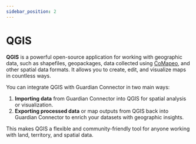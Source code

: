 ```yaml
---
sidebar_position: 2
---
```


# QGIS

**QGIS** is a powerful open-source application for working with geographic data, such as shapefiles, geopackages, data collected using [CoMapeo](/reference/connected-applications/comapeo), and other spatial data formats. It allows you to create, edit, and visualize maps in countless ways. 

You can integrate QGIS with Guardian Connector in two main ways:

1. **Importing data** from Guardian Connector into QGIS for spatial analysis or visualization.
2. **Exporting processed data** or map outputs from QGIS back into Guardian Connector to enrich your datasets with geographic insights.

This makes QGIS a flexible and community-friendly tool for anyone working with land, territory, and spatial data.
